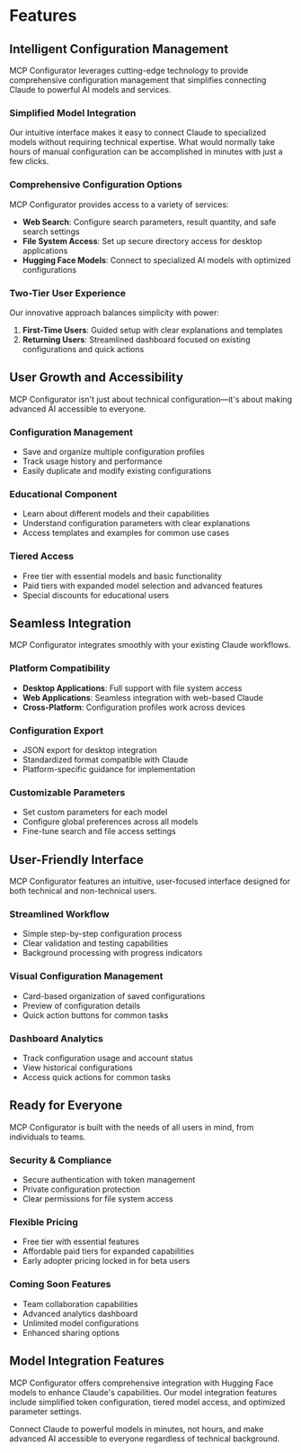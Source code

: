 # Features

## Intelligent Configuration Management

MCP Configurator leverages cutting-edge technology to provide comprehensive configuration management that simplifies connecting Claude to powerful AI models and services.

### Simplified Model Integration

Our intuitive interface makes it easy to connect Claude to specialized models without requiring technical expertise. What would normally take hours of manual configuration can be accomplished in minutes with just a few clicks.

### Comprehensive Configuration Options

MCP Configurator provides access to a variety of services:

- **Web Search**: Configure search parameters, result quantity, and safe search settings
- **File System Access**: Set up secure directory access for desktop applications
- **Hugging Face Models**: Connect to specialized AI models with optimized configurations

### Two-Tier User Experience

Our innovative approach balances simplicity with power:

1. **First-Time Users**: Guided setup with clear explanations and templates
2. **Returning Users**: Streamlined dashboard focused on existing configurations and quick actions

## User Growth and Accessibility

MCP Configurator isn't just about technical configuration—it's about making advanced AI accessible to everyone.

### Configuration Management

- Save and organize multiple configuration profiles
- Track usage history and performance
- Easily duplicate and modify existing configurations

### Educational Component

- Learn about different models and their capabilities
- Understand configuration parameters with clear explanations
- Access templates and examples for common use cases

### Tiered Access

- Free tier with essential models and basic functionality
- Paid tiers with expanded model selection and advanced features
- Special discounts for educational users

## Seamless Integration

MCP Configurator integrates smoothly with your existing Claude workflows.

### Platform Compatibility

- **Desktop Applications**: Full support with file system access
- **Web Applications**: Seamless integration with web-based Claude
- **Cross-Platform**: Configuration profiles work across devices

### Configuration Export

- JSON export for desktop integration
- Standardized format compatible with Claude
- Platform-specific guidance for implementation

### Customizable Parameters

- Set custom parameters for each model
- Configure global preferences across all models
- Fine-tune search and file access settings

## User-Friendly Interface

MCP Configurator features an intuitive, user-focused interface designed for both technical and non-technical users.

### Streamlined Workflow

- Simple step-by-step configuration process
- Clear validation and testing capabilities
- Background processing with progress indicators

### Visual Configuration Management

- Card-based organization of saved configurations
- Preview of configuration details
- Quick action buttons for common tasks

### Dashboard Analytics

- Track configuration usage and account status
- View historical configurations
- Access quick actions for common tasks

## Ready for Everyone

MCP Configurator is built with the needs of all users in mind, from individuals to teams.

### Security & Compliance

- Secure authentication with token management
- Private configuration protection
- Clear permissions for file system access

### Flexible Pricing

- Free tier with essential features
- Affordable paid tiers for expanded capabilities
- Early adopter pricing locked in for beta users

### Coming Soon Features

- Team collaboration capabilities
- Advanced analytics dashboard
- Unlimited model configurations
- Enhanced sharing options

## Model Integration Features

MCP Configurator offers comprehensive integration with Hugging Face models to enhance Claude's capabilities. Our model integration features include simplified token configuration, tiered model access, and optimized parameter settings.

Connect Claude to powerful models in minutes, not hours, and make advanced AI accessible to everyone regardless of technical background.

